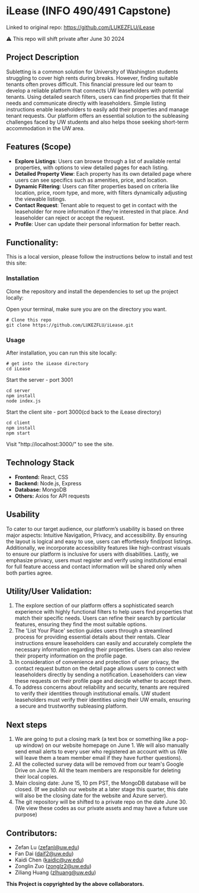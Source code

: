 # iLease (INFO 490/491 Capstone)
Linked to original repo: https://github.com/LUKEZFLU/iLease

⚠️ This repo will shift private after June 30 2024

## Project Description

Subletting is a common solution for University of Washington students struggling to cover high rents during breaks. However, finding suitable tenants often proves difficult. This financial pressure led our team to develop a reliable platform that connects UW leaseholders with potential tenants. Using detailed search filters, users can find properties that fit their needs and communicate directly with leaseholders. Simple listing instructions enable leaseholders to easily add their properties and manage tenant requests. Our platform offers an essential solution to the subleasing challenges faced by UW students and also helps those seeking short-term accommodation in the UW area.

## Features (Scope)

- **Explore Listings**: Users can browse through a list of available rental properties, with options to view detailed pages for each listing.
- **Detailed Property View**: Each property has its own detailed page where users can see specifics such as amenities, price, and location.
- **Dynamic Filtering**: Users can filter properties based on criteria like location, price, room type, and more, with filters dynamically adjusting the viewable listings.
- **Contact Request**: Tenant able to request to get in contact with the leaseholder for more information if they're interested in that place. And leaseholder can reject or accept the request.
- **Profile**: User can update their personal information for better reach.

## Functionality: 

This is a local version, please follow the instructions below to install and test this site:


### Installation

Clone the repository and install the dependencies to set up the project locally:

Open your terminal, make sure you are on the directory you want.

```
# Clone this repo
git clone https://github.com/LUKEZFLU/iLease.git
```

### Usage
After installation, you can run this site locally:

```
# get into the iLease directory
cd iLease
```
Start the server - port 3001
```
cd server
npm install
node index.js
```
Start the client site - port 3000(cd back to the iLease directory)
```
cd client
npm install
npm start
```

Visit "http://localhost:3000/" to see the site.

## Technology Stack

- **Frontend:** React, CSS
- **Backend:** Node.js, Express
- **Database:** MongoDB
- **Others:** Axios for API requests

## Usability

To cater to our target audience, our platform’s usability is based on three major aspects: Intuitive Navigation, Privacy, and accessibility. By ensuring the layout is logical and easy to use, users can effortlessly find/post listings. Additionally, we incorporate accessibility features like high-contrast visuals to ensure our platform is inclusive for users with disabilities. Lastly, we emphasize privacy, users must register and verify using institutional email for full feature access and contact information will be shared only when both parties agree.

## Utility/User Validation: 
1. The explore section of our platform offers a sophisticated search experience with highly functional filters to help users find properties that match their specific needs. Users can refine their search by particular features, ensuring they find the most suitable options.
2. The 'List Your Place' section guides users through a streamlined process for providing essential details about their rentals. Clear instructions ensure leaseholders can easily and accurately complete the necessary information regarding their properties. Users can also review their property information on the profile page.
3. In consideration of convenience and protection of user privacy, the contact request button on the detail page allows users to connect with leaseholders directly by sending a notification. Leaseholders can view these requests on their profile page and decide whether to accept them. 
4. To address concerns about reliability and security, tenants are required to verify their identities through institutional emails. UW student leaseholders must verify their identities using their UW emails, ensuring a secure and trustworthy subleasing platform.


## Next steps
1. We are going to put a closing mark (a text box or something like a pop-up window) on our website homepage on June 1. We will also manually send email alerts to every user who registered an account with us (We will leave them a team member email if they have further questions).
2. All the collected survey data will be removed from our team's Google Drive on June 10. All the team members are responsible for deleting their local copies.
3. Main closing date: June 15, 10 pm PST, the MongoDB database will be closed. (If we publish our website at a later stage this quarter, this date will also be the closing date for the website and Azure server).
4. The git repository will be shifted to a private repo on the date June 30. (We view these codes as our private assets and may have a future use purpose)


## Contributors:
- Zefan Lu (zefanl@uw.edu)
- Fan Dai (daif2@uw.edu)
- Kaidi Chen (kaidic@uw.edu)
- Zonglin Zuo (zonglz2@uw.edu)
- Ziliang Huang (zlhuang@uw.edu)

**This Project is copyrighted by the above collaborators.**
